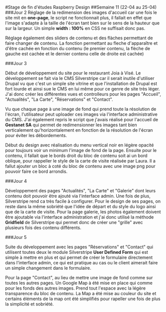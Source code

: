 #Stage de fin d'études Raspberry Design
##Semaine 11 (22-04 au 25-04)
###Jour 2
Réglage de la redimension des images d'accueil car une fois le site mit en **one-page**, le script ne fonctionnait plus, il fallait en effet que l'image s'adapte à la taille de l'écran tant bien sur le sens de la hauteur que sur la largeur. Un simple **width : 100%** en CSS ne suffisait donc pas. 

Réglage également des sliders de contenu et des flàches permettant de faire changer de contenu. La fonction permettant au fleche d'apparaître et d'être cachée en fonction du contenu (le premier contenu, la flèche de gauche est cachée et le dernier contenu celle de droite est cachée)

###Jour 3

Début de développement du site pour le restaurant Joia à Visé. Le développement se fait via le CMS Silverstripe car il serait inutile d'utiliser Drupal vu que c'est un simple site vitrine et que l'installation de Drupal est fort lourde et ainsi sue le CMS en lui même pour ce genre de site très léger.
J'ai donc créer les différentes vues et controlleurs pour les pages "Accueil", "Actualités", "La Carte", "Réservations" et "Contact".

Vu que chaque page à une image de fond qui prend toute la résolution de l'écran, l'utilisateur peut uploader ces images via l'interface administrative du CMS. J'ai également repris le script que j'avais réalisé pour l'accueil de **Gestanet SA** qui permet de redimensionner les images tant bien verticalement qu'horizontalement en fonction de la résolution de l'écran pour éviter les débordements.

Début du design avec réalisation du menu vertical noir en légère opacité pour toujours voir un minimum l'image de fond de la page. Ensuite pour le contenu, il fallait que le bords droit du bloc de contenu soit ai un bord oblique, pour rappeller le style de la carte de visite réalisée par Laura.
Il a fallut ajouter un bloc à coté du bloc de contenu avec une image png pour pouvoir faire ce bord arrondis.


###Jour 4

Développement des pages "Actualités", "La Carte" et "Galerie" dont leurs contenu doit pouvoir être ajouté via l'interface admin. Une fois de plus, Silverstripe rend ca très facile à configurer. Pour le design de ses pages, on reste dans la même sobriété que l'idée de départ et du style du logo ainsi que de la carte de visite. Pour la page galerie, les photos également doivent être ajoutable via l'interface administration et j'ai donc utilisé la méthode **Gridfield** de Silverstripe qui permet donc de créer une "grille" avec plusieurs fois des contenu différents.

###Jour 5

Suite du développement avec les pages "Réservations" et "Contact" qui utilisent toutes deux le module Silverstripe **User Defined Form** qui est simple à mettre en plus et qui permet de créer le formulaire directement dans l'interface admin, ce qui est pratique au cas ou le client aimerait faire un simple changement dans le formulaire.

Pour la page "Contact", au lieu de mettre une image de fond comme sur toutes les autres pages. Un Google Map à été mise en place qui comme pour les fonds des autres images. Prend tout l'espace avec la légère transparence du bloc de contenu. La Map a été mise au couleur du site et certains éléments de la map ont été simplifiés pour rapeller une fois de plus la simplicité et sobriété.



